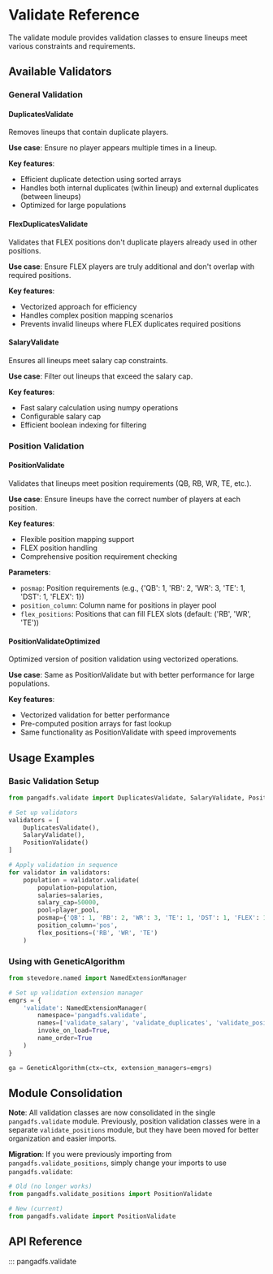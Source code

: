 # Validate Reference

The validate module provides validation classes to ensure lineups meet various constraints and requirements.

## Available Validators

### General Validation

#### DuplicatesValidate
Removes lineups that contain duplicate players.

**Use case**: Ensure no player appears multiple times in a lineup.

**Key features**:
- Efficient duplicate detection using sorted arrays
- Handles both internal duplicates (within lineup) and external duplicates (between lineups)
- Optimized for large populations

#### FlexDuplicatesValidate
Validates that FLEX positions don't duplicate players already used in other positions.

**Use case**: Ensure FLEX players are truly additional and don't overlap with required positions.

**Key features**:
- Vectorized approach for efficiency
- Handles complex position mapping scenarios
- Prevents invalid lineups where FLEX duplicates required positions

#### SalaryValidate
Ensures all lineups meet salary cap constraints.

**Use case**: Filter out lineups that exceed the salary cap.

**Key features**:
- Fast salary calculation using numpy operations
- Configurable salary cap
- Efficient boolean indexing for filtering

### Position Validation

#### PositionValidate
Validates that lineups meet position requirements (QB, RB, WR, TE, etc.).

**Use case**: Ensure lineups have the correct number of players at each position.

**Key features**:
- Flexible position mapping support
- FLEX position handling
- Comprehensive position requirement checking

**Parameters**:
- `posmap`: Position requirements (e.g., {'QB': 1, 'RB': 2, 'WR': 3, 'TE': 1, 'DST': 1, 'FLEX': 1})
- `position_column`: Column name for positions in player pool
- `flex_positions`: Positions that can fill FLEX slots (default: ('RB', 'WR', 'TE'))

#### PositionValidateOptimized
Optimized version of position validation using vectorized operations.

**Use case**: Same as PositionValidate but with better performance for large populations.

**Key features**:
- Vectorized validation for better performance
- Pre-computed position arrays for fast lookup
- Same functionality as PositionValidate with speed improvements

## Usage Examples

### Basic Validation Setup
```python
from pangadfs.validate import DuplicatesValidate, SalaryValidate, PositionValidate

# Set up validators
validators = [
    DuplicatesValidate(),
    SalaryValidate(),
    PositionValidate()
]

# Apply validation in sequence
for validator in validators:
    population = validator.validate(
        population=population,
        salaries=salaries,
        salary_cap=50000,
        pool=player_pool,
        posmap={'QB': 1, 'RB': 2, 'WR': 3, 'TE': 1, 'DST': 1, 'FLEX': 1},
        position_column='pos',
        flex_positions=('RB', 'WR', 'TE')
    )
```

### Using with GeneticAlgorithm
```python
from stevedore.named import NamedExtensionManager

# Set up validation extension manager
emgrs = {
    'validate': NamedExtensionManager(
        namespace='pangadfs.validate',
        names=['validate_salary', 'validate_duplicates', 'validate_positions'],
        invoke_on_load=True,
        name_order=True
    )
}

ga = GeneticAlgorithm(ctx=ctx, extension_managers=emgrs)
```

## Module Consolidation

**Note**: All validation classes are now consolidated in the single `pangadfs.validate` module. Previously, position validation classes were in a separate `validate_positions` module, but they have been moved for better organization and easier imports.

**Migration**: If you were previously importing from `pangadfs.validate_positions`, simply change your imports to use `pangadfs.validate`:

```python
# Old (no longer works)
from pangadfs.validate_positions import PositionValidate

# New (current)
from pangadfs.validate import PositionValidate
```

## API Reference

::: pangadfs.validate

